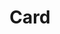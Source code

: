 ---
title: "Card"
description: "card"
lead: ""
draft: false
images: []
menu:
  docs:
    parent: "components"
# weight: 610
toc: true
---
